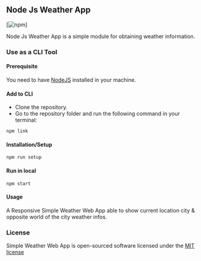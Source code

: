## Node Js Weather App

[![npm](https://img.shields.io/npm/l/express.svg)]

Node Js Weather App is a simple module for obtaining weather information.

### Use as a CLI Tool

#### Prerequisite

You need to have [NodeJS](https://nodejs.org/en/) installed in your machine.

#### Add to CLI

* Clone the repository.
* Go to the repository folder and run the following command in your terminal:

```
npm link
```

#### Installation/Setup

```
npm run setup
```

#### Run in local

```
npm start
```

#### Usage

A Responsive Simple Weather Web App able to show current location city & opposite world of the city weather infos. 

### License

Simple Weather Web App is open-sourced software licensed under the [MIT license](http://opensource.org/licenses/MIT)
